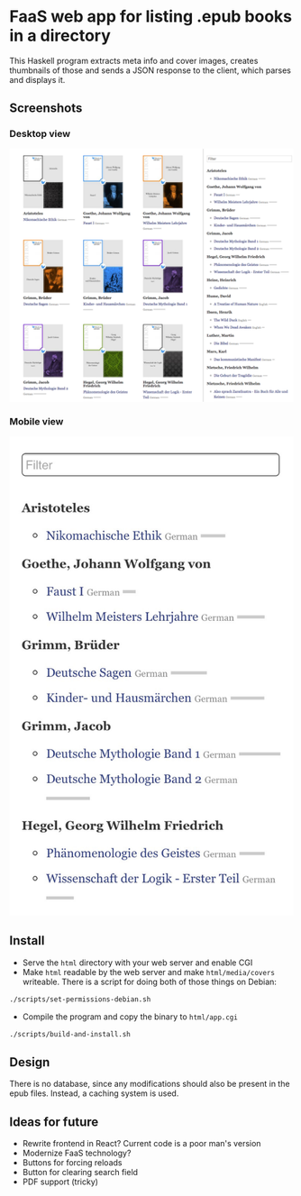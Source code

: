 # FaaS web app for listing .epub books in a directory

This Haskell program extracts meta info and cover images, creates thumbnails of those and sends a JSON response to the client, which parses and displays it.

## Screenshots

### Desktop view

![Desktop screenshot](screenshots/screenshot-1.png?raw=true "Desktop view")

### Mobile view

![Mobile screenshot](screenshots/screenshot-2.jpg?raw=true "Mobile view")

## Install

  * Serve the `html` directory with your web server and enable CGI
  * Make `html` readable by the web server and make `html/media/covers`
    writeable. There is a script for doing both of those things on Debian:

```sh
./scripts/set-permissions-debian.sh
```

  * Compile the program and copy the binary to `html/app.cgi`

```sh
./scripts/build-and-install.sh
```

## Design

There is no database, since any modifications should also be present in
the epub files. Instead, a caching system is used.

## Ideas for future

  * Rewrite frontend in React? Current code is a poor man's
    version
  * Modernize FaaS technology?
  * Buttons for forcing reloads
  * Button for clearing search field
  * PDF support (tricky)
